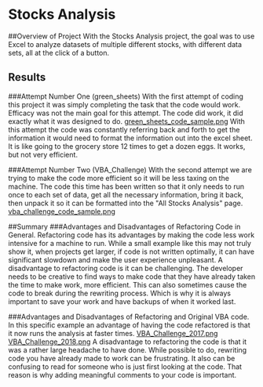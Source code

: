 # Stocks Analysis

##Overview of Project
With the Stocks Analysis project, the goal was to use Excel to analyze datasets of multiple different stocks, with different data sets, all at the click of a button. 
## Results 
###Attempt Number One (green_sheets)
With the first attempt of coding this project it was simply completing the task that the code would work. Efficacy was not the main goal for this attempt. The code did work, it did exactly what it was designed to do. [green_sheets_code_sample.png](Resources/green_sheets_code_sample.png) With this attempt the code was constantly referring back and forth to get the information it would need to format the information out into the excel sheet. It is like going to the grocery store 12 times to get a dozen eggs. It works, but not very efficient.

###Attempt Number Two (VBA_Challenge)
With the second attempt we are trying to make the code more efficient so it will be less taxing on the machine. The code this time has been written so that it only needs to run once to each set of data, get all the necessary information, bring it back, then unpack it so it can be formatted into the "All Stocks Analysis" page. [vba_challenge_code_sample.png](Resources/vba_challenge_code_sample.png)

##Summary
###Advantages and Disadvantages of Refactoring Code in General.
Refactoring code has its advantages by making the code less work intensive for a machine to run. While a small example like this may not truly show it, when projects get larger, if code is not written optimally, it can have significant slowdown and make the user experience unpleasant. A disadvantage to refactoring code is it can be challenging. The developer needs to be creative to find ways to make code that they have already taken the time to make work, more efficient. This can also sometimes cause the code to break during the rewriting process. Which is why it is always important to save your work and have backups of when it worked last.

###Advantages and Disadvantages of Refactoring and Original VBA code.
In this specific example an advantage of having the code refactored is that it now runs the analysis at faster times. [VBA_Challenge_2017.png](Resources/VBA_Challenge_2017.png) [VBA_Challenge_2018.png](Resources/VBA_Challenge_2018.png)
A disadvantage to refactoring the code is that it was a rather large headache to have done. While possible to do, rewriting code you have already made to work can be frustrating. It also can be confusing to read for someone who is just first looking at the code. That reason is why adding meaningful comments to your code is important.

